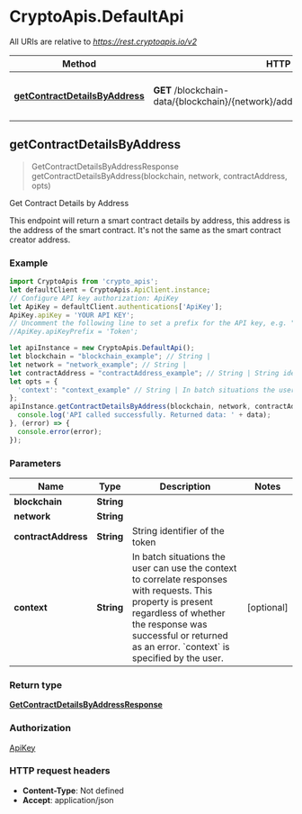 # CryptoApis.DefaultApi

All URIs are relative to *https://rest.cryptoapis.io/v2*

Method | HTTP request | Description
------------- | ------------- | -------------
[**getContractDetailsByAddress**](DefaultApi.md#getContractDetailsByAddress) | **GET** /blockchain-data/{blockchain}/{network}/addresses/{contractAddress}/contract | Get Contract Details by Address



## getContractDetailsByAddress

> GetContractDetailsByAddressResponse getContractDetailsByAddress(blockchain, network, contractAddress, opts)

Get Contract Details by Address

This endpoint will return a smart contract details by address, this address is the address of the smart contract. It&#39;s not the same as the smart contract creator address.

### Example

```javascript
import CryptoApis from 'crypto_apis';
let defaultClient = CryptoApis.ApiClient.instance;
// Configure API key authorization: ApiKey
let ApiKey = defaultClient.authentications['ApiKey'];
ApiKey.apiKey = 'YOUR API KEY';
// Uncomment the following line to set a prefix for the API key, e.g. "Token" (defaults to null)
//ApiKey.apiKeyPrefix = 'Token';

let apiInstance = new CryptoApis.DefaultApi();
let blockchain = "blockchain_example"; // String | 
let network = "network_example"; // String | 
let contractAddress = "contractAddress_example"; // String | String identifier of the token
let opts = {
  'context': "context_example" // String | In batch situations the user can use the context to correlate responses with requests. This property is present regardless of whether the response was successful or returned as an error. `context` is specified by the user.
};
apiInstance.getContractDetailsByAddress(blockchain, network, contractAddress, opts).then((data) => {
  console.log('API called successfully. Returned data: ' + data);
}, (error) => {
  console.error(error);
});

```

### Parameters


Name | Type | Description  | Notes
------------- | ------------- | ------------- | -------------
 **blockchain** | **String**|  | 
 **network** | **String**|  | 
 **contractAddress** | **String**| String identifier of the token | 
 **context** | **String**| In batch situations the user can use the context to correlate responses with requests. This property is present regardless of whether the response was successful or returned as an error. &#x60;context&#x60; is specified by the user. | [optional] 

### Return type

[**GetContractDetailsByAddressResponse**](GetContractDetailsByAddressResponse.md)

### Authorization

[ApiKey](../README.md#ApiKey)

### HTTP request headers

- **Content-Type**: Not defined
- **Accept**: application/json

